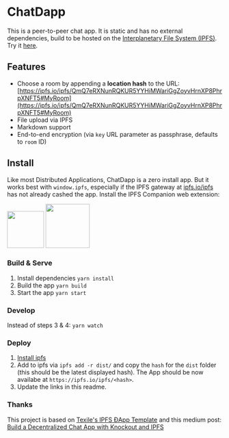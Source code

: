 # ChatDapp

This is a peer-to-peer chat app. It is static and has no external dependencies, build to be hosted on the [Interplanetary File System (IPFS)](https://ipfs.io/). Try it [here](https://ipfs.io/ipfs/QmQ7eRXNunRQKUR5YYHiMWariGgZoyvHrnXP8PhrpXNFT5).

## Features

* Choose a room by appending a **location hash** to the URL: [https://ipfs.io/ipfs/QmQ7eRXNunRQKUR5YYHiMWariGgZoyvHrnXP8PhrpXNFT5#MyRoom](https://ipfs.io/ipfs/QmQ7eRXNunRQKUR5YYHiMWariGgZoyvHrnXP8PhrpXNFT5#MyRoom)
* File upload via IPFS
* Markdown support
* End-to-end encryption (via `key` URL parameter as passphrase, defaults to `room` ID)

## Install

Like most Distributed Applications, ChatDapp is a zero install app. But it works best with `window.ipfs`, especially if the IPFS gateway at [ipfs.io/ipfs](https://ipfs.io/ipfs) has not already cashed the app. Install the IPFS Companion web extension:

<a href="https://addons.mozilla.org/en-US/firefox/addon/ipfs-companion/" title="Get the add-on"><img width="86" src="https://blog.mozilla.org/addons/files/2015/11/AMO-button_1.png" /></a> <a href="https://chrome.google.com/webstore/detail/ipfs-companion/nibjojkomfdiaoajekhjakgkdhaomnch" title="Get the extension"><img width="103" src="https://developer.chrome.com/webstore/images/ChromeWebStore_BadgeWBorder_v2_206x58.png" /></a>

### Build & Serve

1. Install dependencies `yarn install`
2. Build the app `yarn build`
3. Start the app `yarn start`

### Develop

Instead of steps 3 & 4: `yarn watch`

### Deploy

1) [Install ipfs](https://docs.ipfs.io/introduction/install/)
2) Add to ipfs via `ipfs add -r dist/` and copy the `hash` for the `dist` folder (this should be the latest displayed hash). The App should be now availabe at `https://ipfs.io/ipfs/<hash>`.
3) Update the links in this readme.

### Thanks

This project is based on [Texile's IPFS ĐApp Template](https://github.com/textileio/dapp-template/tree/build/profile-chat) and this medium post: [Build a Decentralized Chat App with Knockout and IPFS](https://medium.com/textileio/build-a-decentralized-chat-app-with-knockout-and-ipfs-fccf11e8ce7b)

